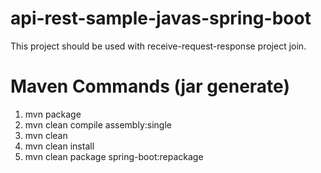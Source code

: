 # api-rest-sample-javas-spring-boot
This project should be used with receive-request-response project join.

# Maven Commands (jar generate)

1. mvn package
2. mvn clean compile assembly:single
3. mvn clean
4. mvn clean install
5. mvn clean package spring-boot:repackage